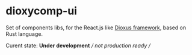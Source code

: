 # dioxycomp-ui
Set of components libs, for the React.js like [Dioxus framework](https://dioxuslabs.com), based on Rust language.

Curent state: **Under development** */ not production ready /* 
